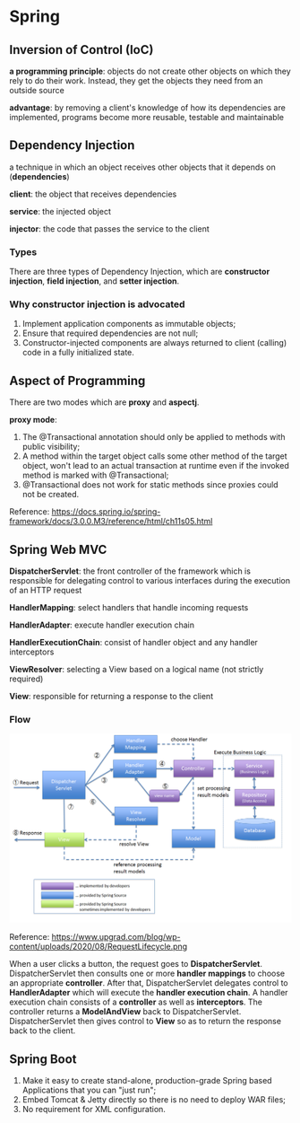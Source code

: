 # Spring

## Inversion of Control (IoC)

**a programming principle**: objects do not create other objects on which they rely to do their work. Instead, they get the objects they need from an outside source

**advantage**: by removing a client's knowledge of how its dependencies are implemented, programs become more reusable, testable and maintainable

## Dependency Injection

a technique in which an object receives other objects that it depends on (**dependencies**)

**client**: the object that receives dependencies

**service**: the injected object

**injector**: the code that passes the service to the client

### Types

There are three types of Dependency Injection, which are **constructor injection**, **field injection**, and **setter injection**.

### Why constructor injection is advocated

1. Implement application components as immutable objects;
2. Ensure that required dependencies are not null;
3. Constructor-injected components are always returned to client (calling) code in a fully initialized state.

## Aspect of Programming

There are two modes which are **proxy** and **aspectj**.

**proxy mode**:
1. The @Transactional annotation should only be applied to methods with public visibility;
2. A method within the target object calls some other method of the target object, won't lead to an actual transaction at runtime even if the invoked method is marked with @Transactional;
3. @Transactional does not work for static methods since proxies could not be created.

Reference: https://docs.spring.io/spring-framework/docs/3.0.0.M3/reference/html/ch11s05.html

## Spring Web MVC

**DispatcherServlet**: the front controller of the framework which is responsible for delegating control to various interfaces during the execution of an HTTP request

**HandlerMapping**: select handlers that handle incoming requests

**HandlerAdapter**: execute handler execution chain

**HandlerExecutionChain**: consist of handler object and any handler interceptors

**ViewResolver**: selecting a View based on a logical name (not strictly required)

**View**: responsible for returning a response to the client

### Flow

![](images/mvc.png)

Reference: https://www.upgrad.com/blog/wp-content/uploads/2020/08/RequestLifecycle.png

When a user clicks a button, the request goes to **DispatcherServlet**. DispatcherServlet then consults one or more **handler mappings** to choose an appropriate **controller**. After that, DispatcherServlet delegates control to **HandlerAdapter** which will execute the **handler execution chain**. A handler execution chain consists of a **controller** as well as **interceptors**. The controller returns a **ModelAndView** back to DispatcherServlet. DispatcherServlet then gives control to **View** so as to return the response back to the client.

## Spring Boot

1. Make it easy to create stand-alone, production-grade Spring based Applications that you can "just run";
2. Embed Tomcat & Jetty directly so there is no need to deploy WAR files;
3. No requirement for XML configuration.
